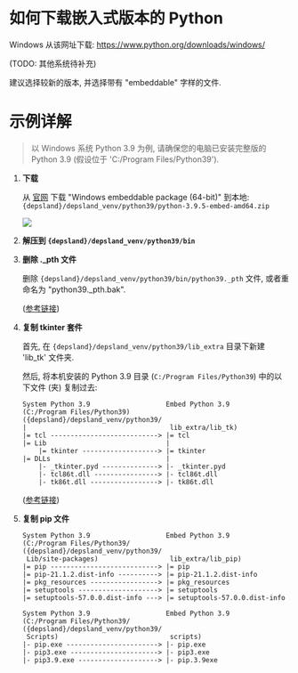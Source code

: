 # 如何下载嵌入式版本的 Python

Windows 从该网址下载: https://www.python.org/downloads/windows/

(TODO: 其他系统待补充)

建议选择较新的版本, 并选择带有 "embeddable" 字样的文件.

# 示例详解

> 以 Windows 系统 Python 3.9 为例, 请确保您的电脑已安装完整版的 Python 3.9 (假设位于 'C:/Program Files/Python39').

1. **下载**

    从 [官网](https://www.python.org/downloads/windows/) 下载 "Windows embeddable package (64-bit)" 到本地: `{depsland}/depsland_venv/python39/python-3.9.5-embed-amd64.zip`

    ![](.assets/20210620_105251.png)

2. **解压到 `{depsland}/depsland_venv/python39/bin`**

3. **删除 ._pth 文件**

    删除 `{depsland}/depsland_venv/python39/bin/python39._pth` 文件, 或者重命名为 "python39._pth.bak".

    ([参考链接][1])

4. **复制 tkinter 套件**

    首先, 在 `{depsland}/depsland_venv/python39/lib_extra` 目录下新建 'lib_tk' 文件夹.

    然后, 将本机安装的 Python 3.9 目录 (`C:/Program Files/Python39`) 中的以下文件 (夹) 复制过去:

    ```
    System Python 3.9                   Embed Python 3.9 
    (C:/Program Files/Python39)         ({depsland}/depsland_venv/python39/
    |                                    lib_extra/lib_tk)
    |= tcl ---------------------------> |= tcl
    |= Lib                              |
        |= tkinter -------------------> |= tkinter
    |= DLLs                             | 
        |- _tkinter.pyd --------------> |- _tkinter.pyd
        |- tcl86t.dll ----------------> |- tcl86t.dll
        |- tk86t.dll -----------------> |- tk86t.dll
    ```

    ([参考链接][2])

5. **复制 pip 文件**

    ```
    System Python 3.9                   Embed Python 3.9 
    (C:/Program Files/Python39/         ({depsland}/depsland_venv/python39/
     Lib/site-packages)                  lib_extra/lib_pip)
    |= pip ---------------------------> |= pip
    |= pip-21.1.2.dist-info ----------> |= pip-21.1.2.dist-info
    |= pkg_resources -----------------> |= pkg_resources
    |= setuptools --------------------> |= setuptools
    |= setuptools-57.0.0.dist-info ---> |= setuptools-57.0.0.dist-info
    ```

    ```
    System Python 3.9                   Embed Python 3.9 
    (C:/Program Files/Python39/         ({depsland}/depsland_venv/python39/
     Scripts)                            scripts)
    |- pip.exe -----------------------> |- pip.exe
    |- pip3.exe ----------------------> |- pip3.exe
    |- pip3.9.exe --------------------> |- pip.3.9exe
    ```

[1]: https://stackoverflow.com/questions/44443254/python-embeddable-zip-file-doesnt-include-lib-site-packages-in-sys-path

[2]: https://github.com/Likianta/pyportable-installer/blob/master/docs/add-tkinter-to-embed-python.md

[3]: :https://pip.pypa.io/en/stable/installing
